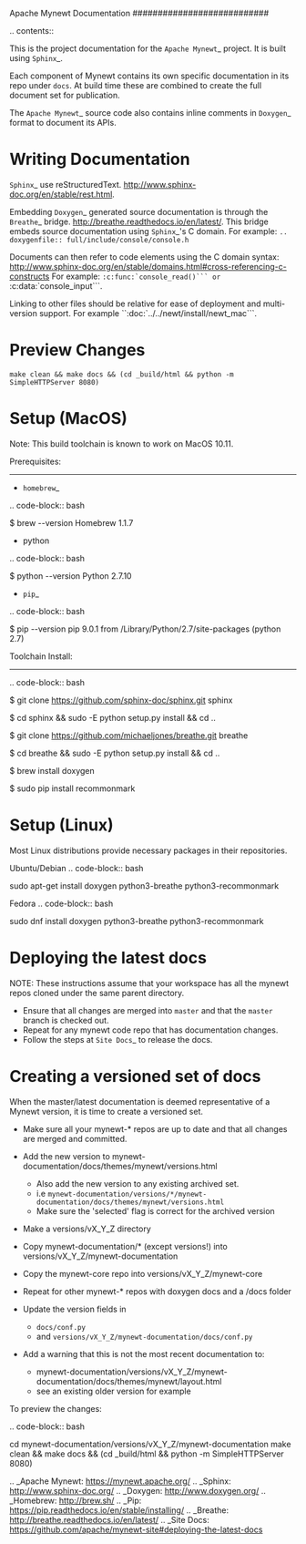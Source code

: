 Apache Mynewt Documentation
###########################

.. contents::

This is the project documentation for the `Apache Mynewt`_ project. It is built using `Sphinx`_.

Each component of Mynewt contains its own specific documentation in its repo under ``docs``. At
build time these are combined to create the full document set for publication.

The `Apache Mynewt`_ source code also contains inline comments in `Doxygen`_ format to document its APIs.

Writing Documentation
=======================

`Sphinx`_ use reStructuredText. http://www.sphinx-doc.org/en/stable/rest.html.

Embedding `Doxygen`_ generated source documentation is through the `Breathe`_
bridge. http://breathe.readthedocs.io/en/latest/. This bridge embeds source
documentation using `Sphinx`_'s C domain. For example:
``.. doxygenfile:: full/include/console/console.h``

Documents can then refer to code elements using the C domain syntax:
http://www.sphinx-doc.org/en/stable/domains.html#cross-referencing-c-constructs
For example: ``:c:func:`console_read()``` or ``:c:data:`console_input```.

Linking to other files should be relative for ease of deployment and multi-version
support. For example ``:doc:`../../newt/install/newt_mac```.

Preview Changes
=================

``make clean && make docs && (cd _build/html && python -m SimpleHTTPServer 8080)``

Setup (MacOS)
===============

Note: This build toolchain is known to work on MacOS 10.11.

Prerequisites:
***************

* `homebrew`_

.. code-block:: bash

  $ brew --version
  Homebrew 1.1.7

* python

.. code-block:: bash

  $ python --version
  Python 2.7.10

* `pip`_

.. code-block:: bash

  $ pip --version
  pip 9.0.1 from /Library/Python/2.7/site-packages (python 2.7)


Toolchain Install:
*******************

.. code-block:: bash

   $ git clone https://github.com/sphinx-doc/sphinx.git sphinx

   $ cd sphinx && sudo -E python setup.py install && cd ..

   $ git clone https://github.com/michaeljones/breathe.git breathe

   $ cd breathe && sudo -E python setup.py install && cd ..

   $ brew install doxygen

   $ sudo pip install recommonmark

Setup (Linux)
===============

Most Linux distributions provide necessary packages in their repositories.

Ubuntu/Debian
.. code-block:: bash

   sudo apt-get install doxygen python3-breathe python3-recommonmark

Fedora
.. code-block:: bash

   sudo dnf install doxygen python3-breathe python3-recommonmark

Deploying the latest docs
=========================

NOTE: These instructions assume that your workspace has all the mynewt repos
cloned under the same parent directory. 

* Ensure that all changes are merged into ``master`` and that the ``master``
  branch is checked out.
* Repeat for any mynewt code repo that has documentation changes.
* Follow the steps at `Site Docs`_ to release the docs.

Creating a versioned set of docs
================================

When the master/latest documentation is deemed representative of a Mynewt
version, it is time to create a versioned set.

* Make sure all your mynewt-* repos are up to date and that all changes are
  merged and committed.
* Add the new version to mynewt-documentation/docs/themes/mynewt/versions.html

  * Also add the new version to any existing archived set.
  * i.e ``mynewt-documentation/versions/*/mynewt-documentation/docs/themes/mynewt/versions.html``
  * Make sure the 'selected' flag is correct for the archived version

* Make a versions/vX_Y_Z directory
* Copy mynewt-documentation/* (except versions!) into versions/vX_Y_Z/mynewt-documentation
* Copy the mynewt-core repo into versions/vX_Y_Z/mynewt-core
* Repeat for other mynewt-* repos with doxygen docs and a /docs folder
* Update the version fields in

  * ``docs/conf.py``
  * and ``versions/vX_Y_Z/mynewt-documentation/docs/conf.py``

* Add a warning that this is not the most recent documentation to:

  * mynewt-documentation/versions/vX_Y_Z/mynewt-documentation/docs/themes/mynewt/layout.html
  * see an existing older version for example

To preview the changes:

.. code-block:: bash

  cd mynewt-documentation/versions/vX_Y_Z/mynewt-documentation
  make clean && make docs && (cd _build/html && python -m SimpleHTTPServer 8080)

.. _Apache Mynewt: https://mynewt.apache.org/
.. _Sphinx: http://www.sphinx-doc.org/
.. _Doxygen: http://www.doxygen.org/
.. _Homebrew: http://brew.sh/
.. _Pip: https://pip.readthedocs.io/en/stable/installing/
.. _Breathe: http://breathe.readthedocs.io/en/latest/
.. _Site Docs: https://github.com/apache/mynewt-site#deploying-the-latest-docs

